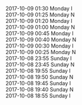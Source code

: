 2017-10-09 01:30 Monday  I  
2017-10-09 01:25 Monday  N  
2017-10-09 01:20 Monday  I  
2017-10-09 01:00 Monday  N  
2017-10-09 00:45 Monday  I  
2017-10-09 00:40 Monday  N  
2017-10-09 00:30 Monday  I  
2017-10-09 00:25 Monday  N  
2017-10-08 23:55 Sunday  I  
2017-10-08 23:45 Sunday  N  
2017-10-08 19:55 Sunday  I  
2017-10-08 19:50 Sunday  N  
2017-10-08 19:45 Sunday  I  
2017-10-08 19:40 Sunday  N  
2017-10-08 18:55 Sunday  I  
